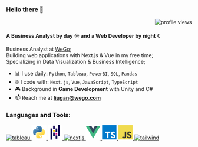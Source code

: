 ### Hello there 👋

<!-- Profile Views Counter -->
<p align="right">
    <img src="https://komarev.com/ghpvc/?username=ganliuuuu&label=Profile%20views&color=0e75b6&style=flat" alt="profile views" />
</p>

#### A Business Analyst by day ☼ and a Web Developer by night ☾

Business Analyst at [WeGo](https://wego.com);<br>
Building web applications with Next.js & Vue in my free time;<br>
Specializing in Data Visualization & Business Intelligence;<br>

- 📊 I use daily: `Python`, `Tableau`, `PowerBI`, `SQL`, `Pandas`
- 🌐 I code with: `Next.js`, `Vue`, `JavaScript`, `TypeScript`
- 🎮 Background in **Game Development** with Unity and C#
- 📫 Reach me at **liugan@wego.com**

<h3 align="left">Languages and Tools:</h3>
<p align="left">
    <!-- Data Visualization & Analytics Tools -->
    <a href="https://www.tableau.com/" target="_blank" rel="noreferrer">
        <img src="https://cdn.worldvectorlogo.com/logos/tableau-software.svg" alt="tableau" width="40" height="40"/>
    </a>
    <a href="https://www.python.org" target="_blank" rel="noreferrer">
        <img src="https://raw.githubusercontent.com/devicons/devicon/master/icons/python/python-original.svg" alt="python" width="40" height="40"/>
    </a>
    <a href="https://pandas.pydata.org/" target="_blank" rel="noreferrer">
        <img src="https://raw.githubusercontent.com/devicons/devicon/2ae2a900d2f041da66e950e4d48052658d850630/icons/pandas/pandas-original.svg" alt="pandas" width="40" height="40"/>
    </a>
    <!-- Web Development Tools -->
    <a href="https://nextjs.org/" target="_blank" rel="noreferrer">
        <img src="https://cdn.worldvectorlogo.com/logos/nextjs-2.svg" alt="nextjs" width="40" height="40"/>
    </a>
    <a href="https://vuejs.org/" target="_blank" rel="noreferrer">
        <img src="https://raw.githubusercontent.com/devicons/devicon/master/icons/vuejs/vuejs-original.svg" alt="vuejs" width="40" height="40"/>
    </a>
    <a href="https://www.typescriptlang.org/" target="_blank" rel="noreferrer">
        <img src="https://raw.githubusercontent.com/devicons/devicon/master/icons/typescript/typescript-original.svg" alt="typescript" width="40" height="40"/>
    </a>
    <a href="https://developer.mozilla.org/en-US/docs/Web/JavaScript" target="_blank" rel="noreferrer">
        <img src="https://raw.githubusercontent.com/devicons/devicon/master/icons/javascript/javascript-original.svg" alt="javascript" width="40" height="40"/>
    </a>
    <a href="https://tailwindcss.com/" target="_blank" rel="noreferrer">
        <img src="https://www.vectorlogo.zone/logos/tailwindcss/tailwindcss-icon.svg" alt="tailwind" width="40" height="40"/>
    </a>
</p>

<!-- GitHub Stats -->
<!-- <div align="center">
    <img src="https://github-readme-stats.vercel.app/api/top-langs?username=ganliuuuu&show_icons=true&locale=en&layout=compact&theme=dracula" alt="ganliuuuu" />
    <img src="https://github-readme-stats.vercel.app/api?username=ganliuuuu&show_icons=true&locale=en&theme=dracula" alt="ganliuuuu" />
</div> -->
